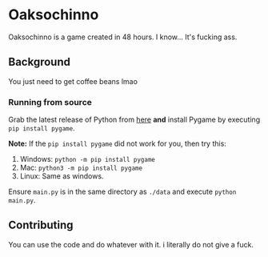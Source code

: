 # Oaksochinno

Oaksochinno is a game created in 48 hours. I know... It's fucking ass.

## Background
You just need to get coffee beans lmao

### Running from source
Grab the latest release of Python from [here](https://www.python.org/downloads/) **and** install Pygame by executing ``pip install pygame``.

**Note:** If the ``pip install pygame`` did not work for you, then try this:
1. Windows:
``python -m pip install pygame``
2. Mac: 
``python3 -m pip install pygame``
3. Linux:
Same as windows.

Ensure ``main.py`` is in the same directory as ``./data`` and execute  ``python main.py``.

## Contributing
You can use the code and do whatever with it. i literally do not give a fuck.
